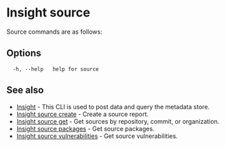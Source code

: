 # Insight source

Source commands are as follows:

## <a id='options'></a>Options

```
  -h, --help   help for source
```

## <a id='see-also'></a>See also

* [Insight](insight.md)	 - This CLI is used to post data and query the metadata store.
* [Insight source create](insight-source-create.md)	 - Create a source report.
* [Insight source get](insight-source-get.md)	 - Get sources by repository, commit, or organization.
* [Insight source packages](insight-source-packages.md)	 - Get source packages.
* [Insight source vulnerabilities](insight-source-vulnerabilities.md)	 - Get source vulnerabilities.
